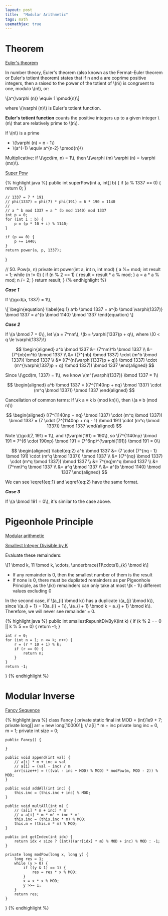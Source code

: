 ```yaml
---
layout: post
title:  "Modular Arithmetic"
tags: math
usemathjax: true
---
```

# Theorem

[Euler's theorem](https://en.wikipedia.org/wiki/Euler's_theorem)

In number theory, Euler's theorem (also known as the Fermat–Euler theorem or Euler's totient theorem) states that if n and a are coprime positive integers, then a raised to the power of the totient of \\(n\\) is congruent to one, modulo \\(n\\), or:

\\[a^{\varphi (n)} \equiv 1 \pmod{n}\\]

where \\(\varphi (n)\\) is Euler's totient function.

**Euler's totient function** counts the positive integers up to a given integer \\(n\\) that are relatively prime to \\(n\\).

If \\(n\\) is a prime
* \\(\varphi (n) = n - 1\\)
* \\(a^{-1} \equiv a^{n-2} \pmod{n}\\)

Multiplicative: if \\(\gcd(m, n) = 1\\), then \\(\varphi (m) \varphi (n) = \varphi (mn)\\).

[Super Pow][super-pow]

{% highlight java %}
public int superPow(int a, int[] b) {
    if (a % 1337 == 0) {
        return 0;
    }

    // 1337 = 7 * 191
    // phi(1337) = phi(7) * phi(191) = 6 * 190 = 1140
    //
    // a ^ b mod 1337 = a ^ (b mod 1140) mod 1337
    int p = 0;
    for (int i : b) {
        p = (p * 10 + i) % 1140;
    }

    if (p == 0) {
        p += 1440;
    }
    return power(a, p, 1337);
}

// 50. Pow(x, n)
private int power(int a, int n, int mod) {
    a %= mod;
    int result = 1;
    while (n != 0) {
        if (n % 2 == 1) {
            result = result * a % mod;
        }
        a = a * a % mod;
        n /= 2;
    }
    return result;
}
{% endhighlight %}

***Case 1***

If \\(\gcd(a, 1337) = 1\\),

\\[
\begin{equation} \label{eq:1}
a^b \bmod 1337 = a^{b \bmod \varphi(1337)} \bmod 1337 = a^{b \bmod 1140} \bmod 1337
\end{equation}
\\]

***Case 2***

If \\(a \bmod 7 = 0\\), let \\(a = 7^nm\\), \\(b = \varphi(1337)p + q\\), where \\(0 < q \le \varphi(1337)\\)

$$
\begin{aligned}
a^b \bmod 1337 &= (7^nm)^b \bmod 1337 \\
&= (7^{nb}m^b) \bmod 1337 \\
&= ((7^{nb} \bmod 1337) \cdot (m^b \bmod 1337)) \bmod 1337 \\
&= ((7^{n(\varphi(1337)p + q)} \bmod 1337) \cdot (m^{\varphi(1337)p + q} \bmod 1337)) \bmod 1337
\end{aligned}
$$

Since \\(\gcd(m, 1337) = 1\\), we know \\(m^{\varphi(1337)} \bmod 1337 = 1\\)

$$
\begin{aligned}
a^b \bmod 1337 = ((7^{1140np + nq} \bmod 1337) \cdot (m^q \bmod 1337)) \bmod 1337
\end{aligned}
$$

Cancellation of common terms: If \\(k a ≡ k b (mod kn)\\), then \\(a ≡ b (mod n)\\)

$$
\begin{aligned}
((7^{1140np + nq} \bmod 1337) \cdot (m^q \bmod 1337)) \bmod 1337 = (7 \cdot (7^{1140np + nq - 1} \bmod 191) \cdot (m^q \bmod 1337)) \bmod 1337
\end{aligned}
$$

Note \\(\gcd(7, 191) = 1\\), and \\(\varphi(191) = 190\\), so \\(7^{1140np} \bmod 191 = 7^{6 \cdot 190np} \bmod 191 = (7^6np)^{\varphi(191)} \bmod 191 = 0\\)

$$
\begin{aligned} \label{eq:2}
a^b \bmod 1337 &= (7 \cdot (7^{nq - 1} \bmod 191) \cdot (m^q \bmod 1337)) \bmod 1337 \\
&= ((7^{nq} \bmod 1337) \cdot (m^q \bmod 1337)) \bmod 1337 \\
&= 7^{nq}m^q \bmod 1337 \\
&= (7^nm)^q \bmod 1337 \\
&= a^q \bmod 1337 \\
&= a^{b \bmod 1140} \bmod 1337
\end{aligned}
$$

We can see \eqref{eq:1} and \eqref{eq:2} have the same format.

***Case 3***

If \\(a \bmod 191 = 0\\), it's similar to the case above.

#  Pigeonhole Principle

[Modular arithmetic](https://en.wikipedia.org/wiki/Modular_arithmetic)

[Smallest Integer Divisible by K][smallest-integer-divisible-by-k]

Evaluate these remainders:

\\[1 \bmod k, 11 \bmod k, \cdots, \underbrace{11\cdots1}_{k} \bmod k\\]

* If any remainder is 0, then the smallest number of them is the result
* If none is 0, there must be dupliated remainders as per Pigeonhole Principle, as the \\(k\\) remainders can only take at most \\(k - 1\\) different values excluding 0

In the second case, if \\(a_{i} \bmod k\\) has a duplicate \\(a_{j} \bmod k\\), since \\(a_{i + 1} = 10a_{i} + 1\\), \\(a_{i + 1} \bmod k = a_{j + 1} \bmod k\\). Therefore, we will never see remainder = 0.

{% highlight java %}
public int smallestRepunitDivByK(int k) {
    if (k % 2 == 0 || k % 5 == 0) {
        return -1;
    }

    int r = 0;
    for (int n = 1; n <= k; n++) {
        r = (r * 10 + 1) % k;
        if (r == 0) {
            return n;
        }
    }
    return -1;
}
{% endhighlight %}

# Modular Inverse

[Fancy Sequence][fancy-sequence]

{% highlight java %}
class Fancy {
    private static final int MOD = (int)1e9 + 7;
    private long[] arr = new long[100001];
    // a[i] * m + inc
    private long inc = 0, m = 1;
    private int size = 0;

    public Fancy() {

    }

    public void append(int val) {
        // a[i] * m + inc = val
        // a[i] = (val - inc) / m
        arr[size++] = (((val - inc + MOD) % MOD) * modPow(m, MOD - 2)) % MOD;
    }

    public void addAll(int inc) {
        this.inc = (this.inc + inc) % MOD;
    }

    public void multAll(int m) {
        // (a[i] * m + inc) * m'
        // = a[i] * m * m' + inc * m'
        this.inc = (this.inc * m) % MOD;
        this.m = (this.m * m) % MOD;
    }

    public int getIndex(int idx) {
        return idx < size ? (int)((arr[idx] * m) % MOD + inc) % MOD : -1;
    }

    private long modPow(long x, long y) {
        long res = 1;
        while (y > 0) {
            if ((y & 1) == 1) {
                res = res * x % MOD;
            }
            x = x * x % MOD;
            y >>= 1;
        }
        return res;
    }
}
{% endhighlight %}

[fancy-sequence]: https://leetcode.com/problems/fancy-sequence/
[smallest-integer-divisible-by-k]: https://leetcode.com/problems/smallest-integer-divisible-by-k/
[super-pow]: https://leetcode.com/problems/super-pow/
